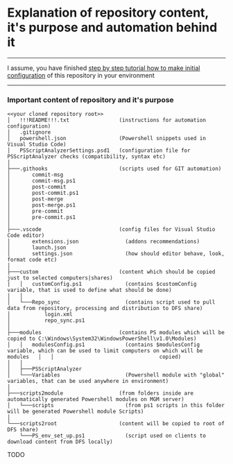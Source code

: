 # Explanation of repository content, it's purpose and automation behind it 

---

I assume, you have finished [step by step tutorial how to make initial configuration](https://github.com/ztrhgf/Powershell_CICD_repository/blob/master/2.%20HOW%20TO%20-%20INITIAL%20CONFIGURATION.md) of this repository in your environment

---


### Important content of repository and it's purpose

```
<<your cloned repository root>>
│   !!!README!!!.txt                (instructions for automation configuration)
│   .gitignore
│   powershell.json                 (Powershell snippets used in Visual Studio Code)
│   PSScriptAnalyzerSettings.psd1   (configuration file for PSScriptAnalyzer checks (compatibility, syntax etc)
│
├───.githooks                       (scripts used for GIT automation)
│       commit-msg
│       commit-msg.ps1
│       post-commit
│       post-commit.ps1
│       post-merge
│       post-merge.ps1
│       pre-commit
│       pre-commit.ps1
│
├───.vscode                         (config files for Visual Studio Code editor)
│       extensions.json               (addons recommendations)
│       launch.json
│       settings.json                 (how should editor behave, look, format code etc)
│
├───custom                          (content which should be copied just to selected computers|shares)
|   │   customConfig.ps1              (contains $customConfig variable, that is used to define what should be done)
│   │
│   └───Repo_sync                     (contains script used to pull data from repository, processing and distribution to DFS share)
│           login.xml
│           repo_sync.ps1
│
├───modules                         (contains PS modules which will be copied to C:\Windows\System32\WindowsPowerShell\v1.0\Modules)
│   │   modulesConfig.ps1             (contains $modulesConfig variable, which can be used to limit computers on which will be modules   │   │                                  copied)
│   │
│   ├───PSScriptAnalyzer
│   └───Variables                     (Powershell module with "global" variables, that can be used anywhere in environment)
│
├───scripts2module                  (from folders inside are automatically generated Powershell modules on MGM server)
│   └───scripts                       (from ps1 scripts in this folder will be generated Powershell module Scripts)
│
└───scripts2root                    (content will be copied to root of DFS share)
    └───PS_env_set_up.ps1             (script used on clients to download content from DFS locally)

```

TODO
